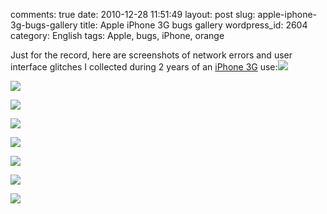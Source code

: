 comments: true
date: 2010-12-28 11:51:49
layout: post
slug: apple-iphone-3g-bugs-gallery
title: Apple iPhone 3G bugs gallery
wordpress_id: 2604
category: English
tags: Apple, bugs, iPhone, orange

Just for the record, here are screenshots of network errors and user interface glitches I collected during 2 years of an [iPhone 3G](http://www.amazon.com/gp/product/B001AXA056/ref=as_li_tf_tl?ie=UTF8&tag=kevideld-20&linkCode=as2&camp=217145&creative=399373&creativeASIN=B001AXA056) use:![](http://www.assoc-amazon.com/e/ir?t=kevideld-20&l=as2&o=1&a=B001AXA056&camp=217145&creative=399373)

[![](http://kevin.deldycke.com/wp-content/uploads/2010/12/IMG_2170-200x300.png)](http://kevin.deldycke.com/wp-content/uploads/2010/12/IMG_2170.png)

[![](http://kevin.deldycke.com/wp-content/uploads/2010/12/IMG_3208-200x300.png)](http://kevin.deldycke.com/wp-content/uploads/2010/12/IMG_3208.png)

[![](http://kevin.deldycke.com/wp-content/uploads/2010/12/IMG_2158-300x200.png)](http://kevin.deldycke.com/wp-content/uploads/2010/12/IMG_2158.png)

[![](http://kevin.deldycke.com/wp-content/uploads/2010/12/IMG_2171-300x200.png)](http://kevin.deldycke.com/wp-content/uploads/2010/12/IMG_2171.png)

[![](http://kevin.deldycke.com/wp-content/uploads/2010/12/IMG_3214-300x200.png)](http://kevin.deldycke.com/wp-content/uploads/2010/12/IMG_3214.png)

[![](http://kevin.deldycke.com/wp-content/uploads/2010/12/IMG_2177-200x300.png)](http://kevin.deldycke.com/wp-content/uploads/2010/12/IMG_2177.png)

[![](http://kevin.deldycke.com/wp-content/uploads/2010/12/IMG_0010-200x300.png)](http://kevin.deldycke.com/wp-content/uploads/2010/12/IMG_0010.png)
